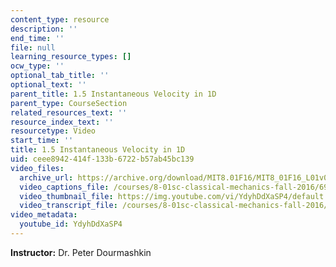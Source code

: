 ```yaml
---
content_type: resource
description: ''
end_time: ''
file: null
learning_resource_types: []
ocw_type: ''
optional_tab_title: ''
optional_text: ''
parent_title: 1.5 Instantaneous Velocity in 1D
parent_type: CourseSection
related_resources_text: ''
resource_index_text: ''
resourcetype: Video
start_time: ''
title: 1.5 Instantaneous Velocity in 1D
uid: ceee8942-414f-133b-6722-b57ab45bc139
video_files:
  archive_url: https://archive.org/download/MIT8.01F16/MIT8_01F16_L01v05_360p.mp4
  video_captions_file: /courses/8-01sc-classical-mechanics-fall-2016/696b9ada50345817bdeaa39e6dbaf227_YdyhDdXaSP4.vtt
  video_thumbnail_file: https://img.youtube.com/vi/YdyhDdXaSP4/default.jpg
  video_transcript_file: /courses/8-01sc-classical-mechanics-fall-2016/9d5b383acfb2606437435487a1c58c5a_YdyhDdXaSP4.pdf
video_metadata:
  youtube_id: YdyhDdXaSP4
---
```


**Instructor:** Dr. Peter Dourmashkin

